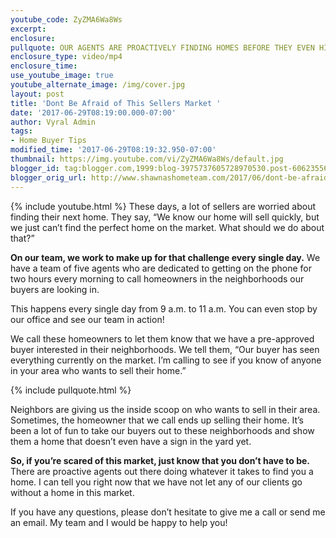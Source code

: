 ```yaml
---
youtube_code: ZyZMA6Wa8Ws
excerpt:
enclosure:
pullquote: OUR AGENTS ARE PROACTIVELY FINDING HOMES BEFORE THEY EVEN HIT THE MARKET!
enclosure_type: video/mp4
enclosure_time:
use_youtube_image: true
youtube_alternate_image: /img/cover.jpg
layout: post
title: 'Dont Be Afraid of This Sellers Market '
date: '2017-06-29T08:19:00.000-07:00'
author: Vyral Admin
tags:
- Home Buyer Tips
modified_time: '2017-06-29T08:19:32.950-07:00'
thumbnail: https://img.youtube.com/vi/ZyZMA6Wa8Ws/default.jpg
blogger_id: tag:blogger.com,1999:blog-3975737605728970530.post-6062355615018313842
blogger_orig_url: http://www.shawnashometeam.com/2017/06/dont-be-afraid-of-this-sellers-market.html
---
```

{% include youtube.html %}
These days, a lot of sellers are worried about finding their next home. They say, “We know our home will sell quickly, but we just can’t find the perfect home on the market. What should we do about that?”

**On our team, we work to make up for that challenge every single day.** We have a team of five agents who are dedicated to getting on the phone for two hours every morning to call homeowners in the neighborhoods our buyers are looking in. 

This happens every single day from 9 a.m. to 11 a.m. You can even stop by our office and see our team in action!

We call these homeowners to let them know that we have a pre-approved buyer interested in their neighborhoods. We tell them, “Our buyer has seen everything currently on the market. I’m calling to see if you know of anyone in your area who wants to sell their home.”

{% include pullquote.html %}

Neighbors are giving us the inside scoop on who wants to sell in their area. Sometimes, the homeowner that we call ends up selling their home. It’s been a lot of fun to take our buyers out to these neighborhoods and show them a home that doesn’t even have a sign in the yard yet.  

**So, if you’re scared of this market, just know that you don’t have to be.** There are proactive agents out there doing whatever it takes to find you a home. I can tell you right now that we have not let any of our clients go without a home in this market.

If you have any questions, please don’t hesitate to give me a call or send me an email. My team and I would be happy to help you!
